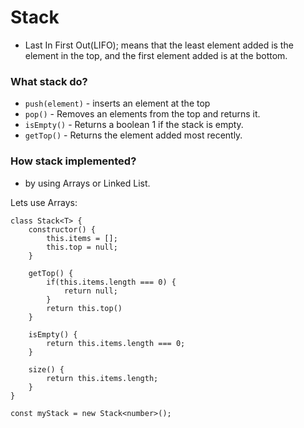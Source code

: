 # Stack

- Last In First Out(LIFO); means that the least element added is the element in the top, and the first element added is at the bottom.

### What stack do?

- `push(element)` - inserts an element at the top
- `pop()` - Removes an elements from the top and returns it.
- `isEmpty()` - Returns a boolean 1 if the stack is empty.
- `getTop()` - Returns the element added most recently.

### How stack implemented?

- by using Arrays or Linked List.

Lets use Arrays:

```typesript
class Stack<T> {
	constructor() {
		this.items = [];
		this.top = null;
	}

	getTop() {
		if(this.items.length === 0) {
			return null;
		}
		return this.top()
	}

	isEmpty() {
		return this.items.length === 0;
	}

	size() {
		return this.items.length;
	}
}

const myStack = new Stack<number>();
```
